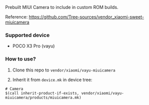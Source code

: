 Prebuilt MIUI Camera to include in custom ROM builds.

Reference: https://github.com/Tree-sources/vendor_xiaomi-sweet-miuicamera

### Supported device
* POCO X3 Pro (vayu)

### How to use?

1. Clone this repo to `vendor/xiaomi/vayu-miuicamera`

2. Inherit it from `device.mk` in device tree:

```
# Camera
$(call inherit-product-if-exists, vendor/xiaomi/vayu-miuicamera/products/miuicamera.mk)
```
